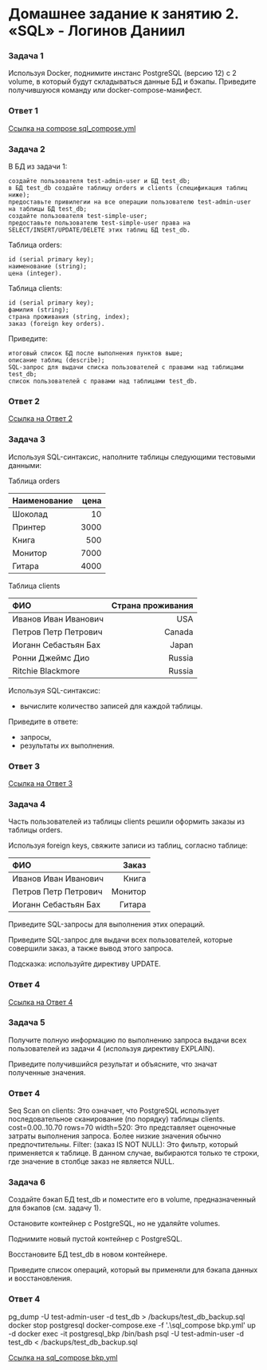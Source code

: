 # Домашнее задание к занятию 2. «SQL» - Логинов Даниил

### Задача 1

Используя Docker, поднимите инстанс PostgreSQL (версию 12) c 2 volume, в который будут складываться данные БД и бэкапы.
Приведите получившуюся команду или docker-compose-манифест.


### Ответ 1

[Ссылка на compose sql_compose.yml](https://github.com/Loginochka/bd-dev/blob/main/bd-dev-2/media/sql_compose.yml)

### Задача 2

В БД из задачи 1:

    создайте пользователя test-admin-user и БД test_db;
    в БД test_db создайте таблицу orders и clients (спeцификация таблиц ниже);
    предоставьте привилегии на все операции пользователю test-admin-user на таблицы БД test_db;
    создайте пользователя test-simple-user;
    предоставьте пользователю test-simple-user права на SELECT/INSERT/UPDATE/DELETE этих таблиц БД test_db.

Таблица orders:

    id (serial primary key);
    наименование (string);
    цена (integer).

Таблица clients:

    id (serial primary key);
    фамилия (string);
    страна проживания (string, index);
    заказ (foreign key orders).

Приведите:

    итоговый список БД после выполнения пунктов выше;
    описание таблиц (describe);
    SQL-запрос для выдачи списка пользователей с правами над таблицами test_db;
    список пользователей с правами над таблицами test_db.

### Ответ 2

[Ссылка на Ответ 2](https://github.com/Loginochka/bd-dev/blob/main/bd-dev-2/media/job_2.png)

### Задача 3

Используя SQL-синтаксис, наполните таблицы следующими тестовыми данными:

Таблица 		orders

| Наименование | цена |
| :----------- | ---: |
| Шоколад 	   | 10   |
| Принтер 	   | 3000 |
| Книга 	   | 500  |
| Монитор 	   | 7000 |
| Гитара 	   | 4000 |

Таблица clients

| ФИО 				   | Страна проживания |
| :------------------- | ----------------: |
| Иванов Иван Иванович | USA         	   |
| Петров Петр Петрович | Canada			   |
| Иоганн Себастьян Бах | Japan             |
| Ронни Джеймс Дио 	   | Russia            |
| Ritchie Blackmore    | Russia            |

Используя SQL-синтаксис:
* вычислите количество записей для каждой таблицы.

Приведите в ответе:
- запросы,
- результаты их выполнения.

### Ответ 3

[Ссылка на Ответ 3](https://github.com/Loginochka/bd-dev/blob/main/bd-dev-2/media/job_3.png)

### Задача 4

Часть пользователей из таблицы clients решили оформить заказы из таблицы orders.

Используя foreign keys, свяжите записи из таблиц, согласно таблице:

| ФИО 				    | Заказ    |
| :-------------------- | -------: | 
| Иванов Иван Иванович  | Книга    |
| Петров Петр Петрович  | Монитор  |
| Иоганн Себастьян Бах  | Гитара   |

Приведите SQL-запросы для выполнения этих операций.

Приведите SQL-запрос для выдачи всех пользователей, которые совершили заказ, а также вывод этого запроса.

Подсказка: используйте директиву UPDATE.

### Ответ 4

[Ссылка на Ответ 4](https://github.com/Loginochka/bd-dev/blob/main/bd-dev-2/media/job_4.png)

### Задача 5

Получите полную информацию по выполнению запроса выдачи всех пользователей из задачи 4 (используя директиву EXPLAIN).

Приведите получившийся результат и объясните, что значат полученные значения.

### Ответ 4

Seq Scan on clients: Это означает, что PostgreSQL использует последовательное сканирование (по порядку) таблицы clients.
cost=0.00..10.70 rows=70 width=520: Это представляет оценочные затраты выполнения запроса. Более низкие значения обычно предпочтительны.
Filter: (заказ IS NOT NULL): Это фильтр, который применяется к таблице. В данном случае, выбираются только те строки, где значение в столбце заказ не является NULL.

### Задача 6

Создайте бэкап БД test_db и поместите его в volume, предназначенный для бэкапов (см. задачу 1).

Остановите контейнер с PostgreSQL, но не удаляйте volumes.

Поднимите новый пустой контейнер с PostgreSQL.

Восстановите БД test_db в новом контейнере.

Приведите список операций, который вы применяли для бэкапа данных и восстановления.

### Ответ 4

pg_dump -U test-admin-user -d test_db > /backups/test_db_backup.sql
docker stop postgresql
docker-compose.exe -f '.\sql_compose bkp.yml' up -d 
docker exec -it postgresql_bkp /bin/bash
psql -U test-admin-user -d test_db < /backups/test_db_backup.sql

[Ссылка на sql_compose bkp.yml](https://github.com/Loginochka/bd-dev/blob/main/bd-dev-2/media/sql_compose%20bkp.yml)